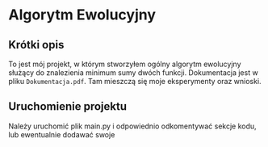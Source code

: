 # Algorytm Ewolucyjny
## Krótki opis
To jest mój projekt, w którym stworzyłem ogólny algorytm ewolucyjny służący do znalezienia minimum sumy dwóch funkcji. Dokumentacja jest w pliku `Dokumentacja.pdf`. Tam mieszczą się moje eksperymenty oraz wnioski.
## Uruchomienie projektu
Należy uruchomić plik main.py i odpowiednio odkomentywać sekcje kodu, lub ewentualnie dodawać swoje
